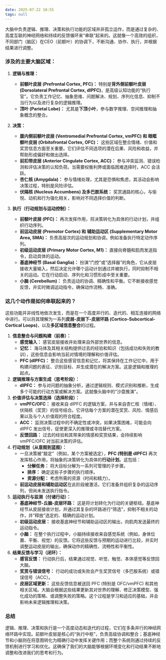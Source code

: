 ```yaml
---
date: 2025-07-22 10:55
tags: null
---
```


大脑中负责逻辑、推理、决策和执行功能的区域并非孤立运作，而是通过复杂的、高度互联的神经网络和持续的反馈循环来“串联”起来的。这就像一个高效的组织，不同部门（脑区）在CEO（前额叶）的协调下，不断沟通、协作、执行，并根据结果进行调整。

### 涉及的主要大脑区域：

1. **逻辑与推理：**

   - **前额叶皮层 (Prefrontal Cortex, PFC)：** 特别是**背外侧前额叶皮层 (Dorsolateral Prefrontal Cortex, dlPFC)**，是高级认知功能的“执行官”。它负责工作记忆、抽象思维、问题解决、规划、序列化信息、抑制不当行为以及进行复杂的逻辑推理。
   - **顶叶 (Parietal Lobe)：** 尤其是**下顶小叶**，参与数字推理、空间推理和抽象概念的整合。
2. **决策：**

   - **腹内侧前额叶皮层 (Ventromedial Prefrontal Cortex, vmPFC) 和 眼眶额叶皮层 (Orbitofrontal Cortex, OFC)：** 这些区域在整合情绪、价值和奖赏信息方面至关重要。它们评估不同选项的潜在后果、风险和收益，并帮助形成偏好和做出选择。
   - **前扣带皮层 (Anterior Cingulate Cortex, ACC)：** 参与冲突监测、错误检测和评估决策的认知负荷。当需要权衡利弊或面临困难选择时，ACC 会活跃。
   - **杏仁核 (Amygdala)：** 参与情绪处理，尤其是恐惧和焦虑，其活动会影响决策过程，特别是风险评估。
   - **伏隔核 (Nucleus Accumbens) 及多巴胺系统：** 奖赏通路的核心，与愉悦、动机和行为强化相关，影响对不同选择价值的判断。
3. **执行（行动规划与运动控制）：**

   - **前额叶皮层 (PFC)：** 再次发挥作用，将决策转化为具体的行动计划，并组织行动序列。
   - **前运动皮层 (Premotor Cortex) 和 辅助运动区 (Supplementary Motor Area, SMA)：** 负责高层次的运动规划和协调，例如准备执行特定动作序列。
   - **初级运动皮层 (Primary Motor Cortex, M1)：** 直接向脊髓和肌肉发送指令，启动具体的运动。
   - **基底神经节 (Basal Ganglia)：** 扮演“门控”或“选择器”的角色，它从皮层接收大量输入，然后决定允许哪个运动计划通过并被执行，同时抑制不相关的运动。它在行动启动、序列化和习惯形成中至关重要。
   - **小脑 (Cerebellum)：** 负责运动的协调、精确性和平衡。它不断接收感觉反馈，并实时微调运动指令，确保动作流畅、准确。

### 这几个动作是如何串联起来的？

这些功能并非线性地依次发生，而是在一个高度并行的、迭代的、相互连接的网络中进行。可以将其理解为一系列**皮层-皮层下-皮层环路 (Cortico-Subcortical-Cortical Loops)**，以及**多区域信息整合**的过程。

1. **信息整合与问题构建（前奏）：**
   - **感觉输入：** 感官皮层接收并处理来自外部世界的信息。
   - **记忆：** 海马体及其相关结构提供过去的经验和知识（包括成功和失败的教训），这些信息会影响当前对情境的理解和价值评估。
   - **PFC (dlPFC)：** 整合这些感官信息和记忆，将其保持在工作记忆中，用于构建问题的表征、识别目标、并生成潜在的解决方案。这是逻辑和推理的起点。
2. **逻辑推理与方案生成（思考阶段）：**
   - **dlPFC：** 参与对问题的抽象分析，通过逻辑规则、模式识别和推断，生成多个可能的行动方案或解决方案。这就像头脑中的“沙盘推演”。
1. **价值评估与决策选择（选择阶段）：**
   - **vmPFC/OFC：** 接收来自 dlPFC 的逻辑方案，并与来自杏仁核（情绪）、伏隔核（奖赏）的信号结合。它评估每个方案的潜在奖赏、风险、情感后果以及与个人价值观的符合程度。
   - **ACC：** 监测决策过程中的不确定性或冲突，如果决策困难，可能会向 dlPFC 发出信号，促使更深入的推理或寻找替代方案。
   - **反馈回路：** 过去的经验和其带来的情感和奖赏结果，会持续影响 vmPFC/OFC 对当前决策的评估。
4. **行动规划（从意图到蓝图）：**
   - 一旦决策被“敲定”（例如，某个方案被选定），**PFC (特别是 dlPFC)** 再次发挥核心作用，将抽象的决策转化为具体的**行动计划**。这包括：
     - **分解任务：** 将大目标分解为一系列可管理的子步骤。
     - **排序：** 确定这些子步骤的执行顺序。
     - **资源分配：** 考虑所需的资源（时间和精力）。
   - **前运动皮层和辅助运动区**在此阶段被激活，它们准备并组织复杂的运动序列，但尚未发送执行指令。
5. **运动执行与监测（付诸行动）：**
   - **基底神经节-丘脑-皮层环路：** 这是将计划转化为行动的关键枢纽。基底神经节从皮层接收计划，并通过其复杂的环路进行“筛选”，抑制不相关的动作，并“释放”选定的、精确的运动计划。
   - **初级运动皮层：** 接收基底神经节和辅助运动区的输出，向肌肉发送最终的运动指令。
   - **小脑：** 在整个执行过程中，小脑持续接收来自感觉系统（例如，身体位置、平衡、视觉）的反馈。它将这些反馈与预期的运动进行比较，并实时调整运动皮层的输出，确保动作的精确性、流畅性和平衡性。
6. **结果反馈与学习（闭环）：**
   - **感官反馈：** 行动执行后，结果通过视觉、听觉、触觉、本体感觉等反馈回大脑。
   - **奖赏与错误信号：** 行动的成功或失败会产生奖赏信号（多巴胺系统）或错误信号（ACC）。
   - **皮层区域更新：** 这些反馈信息被送回 PFC (特别是 OFC/vmPFC) 和其他相关区域。大脑会根据这些结果更新其对世界的理解、修正决策模型、强化成功的策略、或调整失败的策略。这个过程是学习和适应的基础，并会影响未来逻辑推理和决策。

### 总结

逻辑、推理、决策和执行是一个高度动态和迭代的过程，它们在多条并行的神经网络环路中实现。前额叶皮层是核心的“执行中枢”，负责高级协调和整合；基底神经节和小脑则在将意图转化为精确行动中发挥关键作用；而整个系统则通过持续的反馈机制进行学习和优化。这确保了我们的大脑能够根据环境变化和行动结果不断地调整和改进我们的思考和行为。
